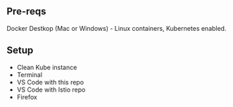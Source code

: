 
## Pre-reqs

Docker Destkop (Mac or Windows) - Linux containers, Kubernetes enabled.

## Setup

- Clean Kube instance
- Terminal
- VS Code with this repo
- VS Code with Istio repo
- Firefox

